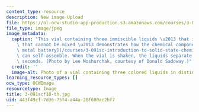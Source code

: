 ```yaml
---
content_type: resource
description: New image Upload
file: https://ol-ocw-studio-app-production.s3.amazonaws.com/courses/3-091sc-introduction-to-solid-state-chemistry-fall-2010/443f49cf7d3675f4a44a28f600ac2bf7_3-091scf10-th.jpg
file_type: image/jpeg
image_metadata:
  caption: "This vial containing three immiscible liquids \u2013 that is, liquids\
    \ that cannot be mixed \u2013 demonstrates how the chemical components of a [liquid\
    \ metal battery](/courses/3-091sc-introduction-to-solid-state-chemistry-fall-2010/pages/syllabus/_index#TED)\
    \ can self-assemble. When the vial is shaken, the liquids separate after a few\
    \ seconds. (Photo by Lee Moshurchak, courtesy of Donald Sadoway.)"
  credit: ''
  image-alt: Photo of a vial containing three colored liquids in distinct layers.
learning_resource_types: []
ocw_type: OCWImage
resourcetype: Image
title: 3-091scf10-th.jpg
uid: 443f49cf-7d36-75f4-a44a-28f600ac2bf7
---
```

